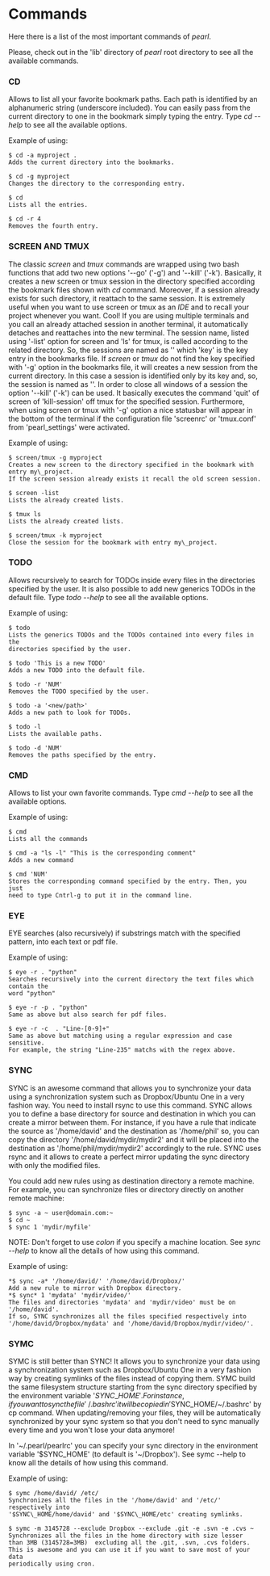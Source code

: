 # Commands #

Here there is a list of the most important commands of *pearl*.

Please, check out in the 'lib' directory of *pearl* root directory to see
all the available commands.


### CD ###
Allows to list all your favorite bookmark paths.
Each path is identified by an alphanumeric string (underscore included).
You can easily pass from the current directory to one in the bookmark simply
typing the entry.
Type *cd --help* to see all the available options.

Example of using:

    $ cd -a myproject .
    Adds the current directory into the bookmarks.

    $ cd -g myproject
    Changes the directory to the corresponding entry.

    $ cd
    Lists all the entries.

    $ cd -r 4
    Removes the fourth entry.


### SCREEN AND TMUX ###
The classic *screen* and *tmux* commands are wrapped using two bash functions that add two new options
'--go' ('-g') and '--kill' ('-k').
Basically, it creates a new screen or tmux session in the directory specified according the bookmark files shown
with *cd* command.
Moreover, if a session already exists for such directory, it reattach to the same session.
It is extremely useful when you want to use screen or tmux as an *IDE* and to recall your project
whenever you want. Cool!
If you are using multiple terminals and you call an already attached session in another terminal,
it automatically detaches and reattaches into the new terminal. The session name,
listed using '-list' option for screen and 'ls' for tmux, is called according to the related directory.
So, the sessions are named as '<key>' which 'key' is the key entry in the bookmarks file.
If *screen* or *tmux* do not find the key specified with '-g' option in the bookmarks file, it will creates
a new session from the current directory. In this case a session is identified only by its key and, so,
the session is named as '<key>'.
In order to close all windows of a session the option '--kill' ('-k') can be used. It basically executes
the command 'quit' of screen of 'kill-session' off tmux for the specified session.
Furthermore, when using screen or tmux with '-g' option a nice statusbar will appear in the bottom
of the terminal if the configuration file 'screenrc' or 'tmux.conf' from 'pearl\_settings' were activated.

Example of using:

    $ screen/tmux -g myproject
    Creates a new screen to the directory specified in the bookmark with entry my\_project.
    If the screen session already exists it recall the old screen session.

    $ screen -list
    Lists the already created lists.

    $ tmux ls
    Lists the already created lists.

    $ screen/tmux -k myproject
    Close the session for the bookmark with entry my\_project.


### TODO ###
Allows recursively to search for TODOs inside every files in the directories
specified by the user. It is also possible to add new generics TODOs in the
default file. Type *todo --help* to see all the available options.

Example of using:

    $ todo
    Lists the generics TODOs and the TODOs contained into every files in the
    directories specified by the user.

    $ todo 'This is a new TODO'
    Adds a new TODO into the default file.

    $ todo -r 'NUM'
    Removes the TODO specified by the user.

    $ todo -a '<new/path>'
    Adds a new path to look for TODOs.

    $ todo -l
    Lists the available paths.

    $ todo -d 'NUM'
    Removes the paths specified by the entry.


### CMD ###
Allows to list your own favorite commands. Type *cmd --help* to see all the
available options.

Example of using:

    $ cmd
    Lists all the commands

    $ cmd -a "ls -l" "This is the corresponding comment"
    Adds a new command

    $ cmd 'NUM'
    Stores the corresponding command specified by the entry. Then, you just
    need to type Cntrl-g to put it in the command line. 


### EYE ###
EYE searches (also recursively) if substrings match with the specified pattern, 
into each text or pdf file.

Example of using:

    $ eye -r . "python"
    Searches recursively into the current directory the text files which contain the
    word "python"

    $ eye -r -p . "python"
    Same as above but also search for pdf files.

    $ eye -r -c  . "Line-[0-9]+"
    Same as above but matching using a regular expression and case sensitive.
    For example, the string "Line-235" matchs with the regex above.


### SYNC ###
SYNC is an awesome command that allows you to synchronize your data
using a synchronization system such as Dropbox/Ubuntu One in a very fashion
way. You need to install rsync to use this command.
SYNC allows you to define a base directory for source and destination in which you can
create a mirror between them.
For instance, if you have a rule that
indicate the source as '/home/david' and the destination as '/home/phil'
so, you can copy the directory '/home/david/mydir/mydir2' and it will be
placed into the destination as '/home/phil/mydir/mydir2' accordingly to
the rule.
SYNC uses rsync and it allows to create a perfect mirror updating the sync directory
with only the modified files.

You could add new rules using as destination directory a remote machine. For example,
you can synchronize files or directory directly on another remote machine:

    $ sync -a ~ user@domain.com:~
    $ cd ~
    $ sync 1 'mydir/myfile'

NOTE: Don't forget to use *colon* if you specify a machine location.
See *sync --help* to know all the details of how using this command.

Example of using:

    *$ sync -a* '/home/david/' '/home/david/Dropbox/'
    Add a new rule to mirror with Dropbox directory.
    *$ sync* 1 'mydata' 'mydir/video/'
    The files and directories 'mydata' and 'mydir/video' must be on '/home/david'. 
    If so, SYNC synchronizes all the files specified respectively into
    '/home/david/Dropbox/mydata' and '/home/david/Dropbox/mydir/video/'.


### SYMC ###
SYMC is still better than SYNC! It allows you to synchronize your data
using a synchronization system such as Dropbox/Ubuntu One in a very fashion
way by creating symlinks of the files instead of copying them.
SYMC build the same filesystem structure starting from the sync directory
specified by the environment variable '$SYNC\_HOME'. For instance, if you want to
sync the file '~/.bashrc' it will be copied in '$SYNC\_HOME/~/.bashrc' by cp
command. When updating/removing your files, they will be automatically synchronized 
by your sync system so that you don't need to sync manually every time and you won't 
lose your data anymore!

In '~/.pearl/pearlrc' you can specify your sync directory in the environment
variable '$SYNC\_HOME' (to default is '~/Dropbox').
See symc --help to know all the details of how using this command.

Example of using:

    $ symc /home/david/ /etc/
    Synchronizes all the files in the '/home/david' and '/etc/' respectively into
    '$SYNC\_HOME/home/david' and '$SYNC\_HOME/etc' creating symlinks.

    $ symc -m 3145728 --exclude Dropbox --exclude .git -e .svn -e .cvs ~
    Synchronizes all the files in the home directory with size lesser
    than 3MB (3145728=3MB)  excluding all the .git, .svn, .cvs folders.
    This is awesome and you can use it if you want to save most of your data
    periodically using cron.

